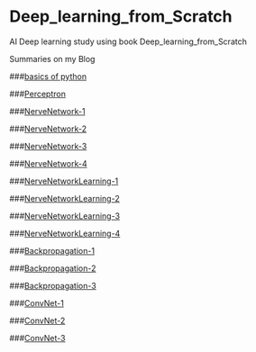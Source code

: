 # Deep_learning_from_Scratch
AI Deep learning study using book Deep_learning_from_Scratch

Summaries on my Blog

###[basics of python](https://helloparzival.tistory.com/entry/%EB%A8%B8%EC%8B%A0-%EB%9F%AC%EB%8B%9D-%EB%94%A5%EB%9F%AC%EB%8B%9D-%ED%8C%8C%EC%9D%B4%EC%8D%AC-%EA%B8%B0%EC%B4%88)

###[Perceptron](https://helloparzival.tistory.com/entry/%EB%A8%B8%EC%8B%A0%EB%9F%AC%EB%8B%9D-%EB%94%A5%EB%9F%AC%EB%8B%9D-%ED%8D%BC%EC%85%89%ED%8A%B8%EB%A1%A0)

###[NerveNetwork-1](https://helloparzival.tistory.com/entry/%EB%A8%B8%EC%8B%A0%EB%9F%AC%EB%8B%9D-%EB%94%A5%EB%9F%AC%EB%8B%9D-%EC%8B%A0%EA%B2%BD%EB%A7%9D%EA%B3%BC-%ED%99%9C%EC%84%B1%ED%99%94-%ED%95%A8%EC%88%98)

###[NerveNetwork-2](https://helloparzival.tistory.com/entry/%EB%A8%B8%EC%8B%A0%EB%9F%AC%EB%8B%9D-%EB%94%A5%EB%9F%AC%EB%8B%9D-%EC%8B%A0%EA%B2%BD%EB%A7%9D-2)

###[NerveNetwork-3](https://helloparzival.tistory.com/entry/%EB%A8%B8%EC%8B%A0%EB%9F%AC%EB%8B%9D-%EB%94%A5%EB%9F%AC%EB%8B%9D-%EC%8B%A0%EA%B2%BD%EB%A7%9D-3)

###[NerveNetwork-4](https://helloparzival.tistory.com/entry/%EB%A8%B8%EC%8B%A0%EB%9F%AC%EB%8B%9D-%EB%94%A5%EB%9F%AC%EB%8B%9D-%EC%8B%A0%EA%B2%BD%EB%A7%9D-4-MNIST-%EC%86%90%EA%B8%80%EC%94%A8-%EB%8D%B0%EC%9D%B4%ED%84%B0-%EC%9D%B8%EC%8B%9D)

###[NerveNetworkLearning-1](https://helloparzival.tistory.com/entry/%EB%A8%B8%EC%8B%A0%EB%9F%AC%EB%8B%9D-%EB%94%A5%EB%9F%AC%EB%8B%9D-%EC%8B%A0%EA%B2%BD%EB%A7%9D-%ED%95%99%EC%8A%B5-1)

###[NerveNetworkLearning-2](https://helloparzival.tistory.com/entry/%EB%A8%B8%EC%8B%A0%EB%9F%AC%EB%8B%9D-%EB%94%A5%EB%9F%AC%EB%8B%9D-%EC%8B%A0%EA%B2%BD%EB%A7%9D-%ED%95%99%EC%8A%B5-2-%EB%AF%B8%EB%8B%88-%EB%B0%B0%EC%B9%98-%ED%95%99%EC%8A%B5)

###[NerveNetworkLearning-3](https://helloparzival.tistory.com/entry/%EB%A8%B8%EC%8B%A0%EB%9F%AC%EB%8B%9D-%EB%94%A5%EB%9F%AC%EB%8B%9D-%EC%8B%A0%EA%B2%BD%EB%A7%9D-%ED%95%99%EC%8A%B5-3-%EC%88%98%EC%B9%98-%EB%AF%B8%EB%B6%84%EA%B3%BC-%EA%B8%B0%EC%9A%B8%EA%B8%B0)

###[NerveNetworkLearning-4](https://helloparzival.tistory.com/entry/%EB%A8%B8%EC%8B%A0%EB%9F%AC%EB%8B%9D-%EB%94%A5%EB%9F%AC%EB%8B%9D-%EC%8B%A0%EA%B2%BD%EB%A7%9D-%ED%95%99%EC%8A%B5-4-%ED%95%99%EC%8A%B5-%EC%95%8C%EA%B3%A0%EB%A6%AC%EC%A6%98-%EA%B5%AC%ED%98%84)

###[Backpropagation-1](https://helloparzival.tistory.com/entry/%EB%A8%B8%EC%8B%A0%EB%9F%AC%EB%8B%9D-%EB%94%A5%EB%9F%AC%EB%8B%9D-%EC%98%A4%EC%B0%A8%EC%97%AD%EC%A0%84%ED%8C%8C%EB%B2%95-1-%EC%97%AD%EC%A0%84%ED%8C%8C%EC%99%80-%EA%B3%84%EC%82%B0%EB%B2%95%EC%B9%99)

###[Backpropagation-2](https://helloparzival.tistory.com/entry/%EB%A8%B8%EC%8B%A0%EB%9F%AC%EB%8B%9D-%EB%94%A5%EB%9F%AC%EB%8B%9D-%EC%98%A4%EC%B0%A8%EC%97%AD%EC%A0%84%ED%8C%8C%EB%B2%95-2-%EA%B3%84%EC%B8%B5)

###[Backpropagation-3](https://helloparzival.tistory.com/entry/%EB%A8%B8%EC%8B%A0%EB%9F%AC%EB%8B%9D-%EB%94%A5%EB%9F%AC%EB%8B%9D-%EC%98%A4%EC%B0%A8%EC%97%AD%EC%A0%84%ED%8C%8C%EB%B2%95-3-%EC%98%A4%EC%B0%A8%EC%97%AD%EC%A0%84%ED%8C%8C%EB%B2%95-%EA%B5%AC%ED%98%84)

###[ConvNet-1](https://helloparzival.tistory.com/entry/%EB%A8%B8%EC%8B%A0%EB%9F%AC%EB%8B%9D-%EB%94%A5%EB%9F%AC%EB%8B%9D-%ED%95%A9%EC%84%B1%EA%B3%B1-%EC%8B%A0%EA%B2%BD%EB%A7%9D-1)

###[ConvNet-2](https://helloparzival.tistory.com/entry/%EB%A8%B8%EC%8B%A0%EB%9F%AC%EB%8B%9D-%EB%94%A5%EB%9F%AC%EB%8B%9D-%ED%95%A9%EC%84%B1%EA%B3%B1-%EC%8B%A0%EA%B2%BD%EB%A7%9D-2)

###[ConvNet-3](https://helloparzival.tistory.com/entry/%EB%A8%B8%EC%8B%A0%EB%9F%AC%EB%8B%9D-%EB%94%A5%EB%9F%AC%EB%8B%9D-%ED%95%A9%EC%84%B1%EA%B3%B1-%EC%8B%A0%EA%B2%BD%EB%A7%9D-3)
